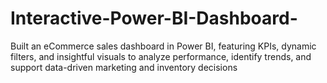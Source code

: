 # Interactive-Power-BI-Dashboard-
Built an eCommerce sales dashboard in Power BI, featuring KPIs, dynamic filters, and insightful visuals to analyze performance, identify trends, and support data-driven marketing and inventory decisions
